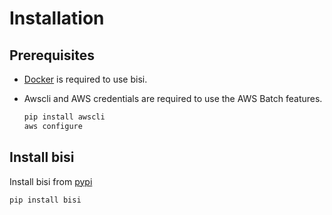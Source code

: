 # Installation

## Prerequisites 

* [Docker](https://docs.docker.com/get-docker/) is required to use bisi.

* Awscli and AWS credentials are required to use the AWS Batch features.

    ```bash
    pip install awscli
    aws configure
    ```

## Install bisi

Install bisi from [pypi](https://pypi.org/project/bisi/)

```bash
pip install bisi
```
